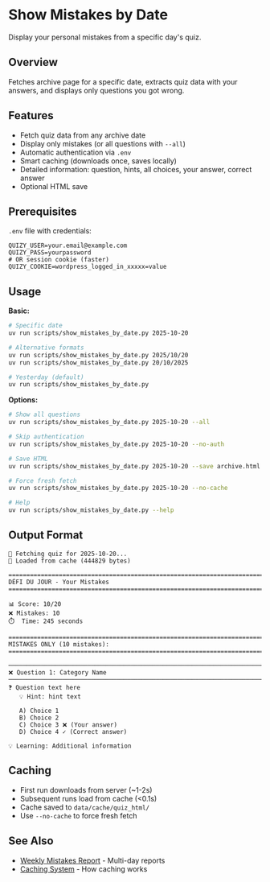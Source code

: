 # Show Mistakes by Date

Display your personal mistakes from a specific day's quiz.

## Overview

Fetches archive page for a specific date, extracts quiz data with your answers, and displays only questions you got wrong.

## Features

- Fetch quiz data from any archive date
- Display only mistakes (or all questions with `--all`)
- Automatic authentication via `.env`
- Smart caching (downloads once, saves locally)
- Detailed information: question, hints, all choices, your answer, correct answer
- Optional HTML save

## Prerequisites

`.env` file with credentials:
```env
QUIZY_USER=your.email@example.com
QUIZY_PASS=yourpassword
# OR session cookie (faster)
QUIZY_COOKIE=wordpress_logged_in_xxxxx=value
```

## Usage

**Basic:**
```bash
# Specific date
uv run scripts/show_mistakes_by_date.py 2025-10-20

# Alternative formats
uv run scripts/show_mistakes_by_date.py 2025/10/20
uv run scripts/show_mistakes_by_date.py 20/10/2025

# Yesterday (default)
uv run scripts/show_mistakes_by_date.py
```

**Options:**
```bash
# Show all questions
uv run scripts/show_mistakes_by_date.py 2025-10-20 --all

# Skip authentication
uv run scripts/show_mistakes_by_date.py 2025-10-20 --no-auth

# Save HTML
uv run scripts/show_mistakes_by_date.py 2025-10-20 --save archive.html

# Force fresh fetch
uv run scripts/show_mistakes_by_date.py 2025-10-20 --no-cache

# Help
uv run scripts/show_mistakes_by_date.py --help
```

## Output Format

```
📅 Fetching quiz for 2025-10-20...
📂 Loaded from cache (444829 bytes)

================================================================================
DÉFI DU JOUR - Your Mistakes
================================================================================

📊 Score: 10/20
❌ Mistakes: 10
⏱️  Time: 245 seconds

================================================================================
MISTAKES ONLY (10 mistakes):
================================================================================

────────────────────────────────────────────────────────────────────────────────
❌ Question 1: Category Name
────────────────────────────────────────────────────────────────────────────────
❓ Question text here
   💡 Hint: hint text

   A) Choice 1
   B) Choice 2
   C) Choice 3 ❌ (Your answer)
   D) Choice 4 ✓ (Correct answer)

💡 Learning: Additional information
```

## Caching

- First run downloads from server (~1-2s)
- Subsequent runs load from cache (<0.1s)
- Cache saved to `data/cache/quiz_html/`
- Use `--no-cache` to force fresh fetch

## See Also

- [Weekly Mistakes Report](WEEKLY_MISTAKES_REPORT.md) - Multi-day reports
- [Caching System](CACHING_SYSTEM.md) - How caching works
